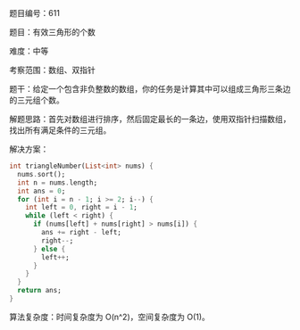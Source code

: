 题目编号：611

题目：有效三角形的个数

难度：中等

考察范围：数组、双指针

题干：给定一个包含非负整数的数组，你的任务是计算其中可以组成三角形三条边的三元组个数。

解题思路：首先对数组进行排序，然后固定最长的一条边，使用双指针扫描数组，找出所有满足条件的三元组。

解决方案：

```dart
int triangleNumber(List<int> nums) {
  nums.sort();
  int n = nums.length;
  int ans = 0;
  for (int i = n - 1; i >= 2; i--) {
    int left = 0, right = i - 1;
    while (left < right) {
      if (nums[left] + nums[right] > nums[i]) {
        ans += right - left;
        right--;
      } else {
        left++;
      }
    }
  }
  return ans;
}
```

算法复杂度：时间复杂度为 O(n^2)，空间复杂度为 O(1)。